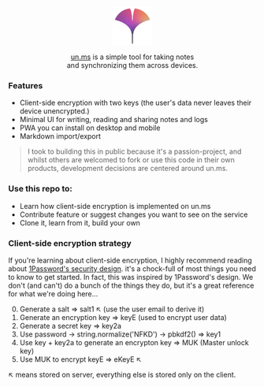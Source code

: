 <p align="center">
  <img align="center" src="/public/unms-color.png" height="80px"/>
</p>
<p align="center">
  <a href="https://un.ms">un.ms</a> is a simple tool for taking notes <br/> and synchronizing them across devices.
</p>

### Features

- Client-side encryption with two keys (the user's data never leaves their device unencrypted.)
- Minimal UI for writing, reading and sharing notes and logs
- PWA you can install on desktop and mobile
- Markdown import/export

> I took to building this in public because it's a passion-project, and whilst others are welcomed to fork or use this code in their own products, development decisions are centered around un.ms.

### Use this repo to:

- Learn how client-side encryption is implemented on un.ms
- Contribute feature or suggest changes you want to see on the service
- Clone it, learn from it, build your own

### Client-side encryption strategy

If you're learning about client-side encryption, I highly recommend reading about [1Password's security design](https://1password.com/files/1Password-White-Paper.pdf). it's a chock-full of most things you need to know to get started. In fact, this was inspired by 1Password's
design. We don't (and can't) do a bunch of the things they do, but it's a great reference for what we're doing here...

0. Generate a salt => salt1 ↖︎ (use the user email to derive it)
1. Generate an encryption key => keyE (used to encrypt user data)
2. Generate a secret key => key2a
3. Use password -> string.normalize('NFKD') -> pbkdf2() => key1
4. Use key + key2a to generate an encrypton key => MUK (Master unlock key)
5. Use MUK to encrypt keyE => eKeyE ↖︎

↖︎ means stored on server, everything else is stored only on the client.
